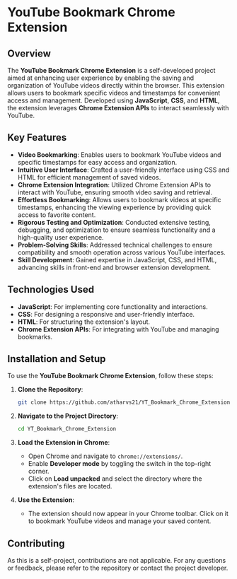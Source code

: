 # YouTube Bookmark Chrome Extension

## Overview

The **YouTube Bookmark Chrome Extension** is a self-developed project aimed at enhancing user experience by enabling the saving and organization of YouTube videos directly within the browser. This extension allows users to bookmark specific videos and timestamps for convenient access and management. Developed using **JavaScript**, **CSS**, and **HTML**, the extension leverages **Chrome Extension APIs** to interact seamlessly with YouTube.

## Key Features

- **Video Bookmarking**: Enables users to bookmark YouTube videos and specific timestamps for easy access and organization.
- **Intuitive User Interface**: Crafted a user-friendly interface using CSS and HTML for efficient management of saved videos.
- **Chrome Extension Integration**: Utilized Chrome Extension APIs to interact with YouTube, ensuring smooth video saving and retrieval.
- **Effortless Bookmarking**: Allows users to bookmark videos at specific timestamps, enhancing the viewing experience by providing quick access to favorite content.
- **Rigorous Testing and Optimization**: Conducted extensive testing, debugging, and optimization to ensure seamless functionality and a high-quality user experience.
- **Problem-Solving Skills**: Addressed technical challenges to ensure compatibility and smooth operation across various YouTube interfaces.
- **Skill Development**: Gained expertise in JavaScript, CSS, and HTML, advancing skills in front-end and browser extension development.

## Technologies Used

- **JavaScript**: For implementing core functionality and interactions.
- **CSS**: For designing a responsive and user-friendly interface.
- **HTML**: For structuring the extension's layout.
- **Chrome Extension APIs**: For integrating with YouTube and managing bookmarks.

## Installation and Setup

To use the **YouTube Bookmark Chrome Extension**, follow these steps:

1. **Clone the Repository**:
   ```bash
   git clone https://github.com/atharvs21/YT_Bookmark_Chrome_Extension/tree/master
   ```

2. **Navigate to the Project Directory**:
   ```bash
   cd YT_Bookmark_Chrome_Extension
   ```

3. **Load the Extension in Chrome**:
   - Open Chrome and navigate to `chrome://extensions/`.
   - Enable **Developer mode** by toggling the switch in the top-right corner.
   - Click on **Load unpacked** and select the directory where the extension's files are located.

4. **Use the Extension**:
   - The extension should now appear in your Chrome toolbar. Click on it to bookmark YouTube videos and manage your saved content.

## Contributing

As this is a self-project, contributions are not applicable. For any questions or feedback, please refer to the repository or contact the project developer.

